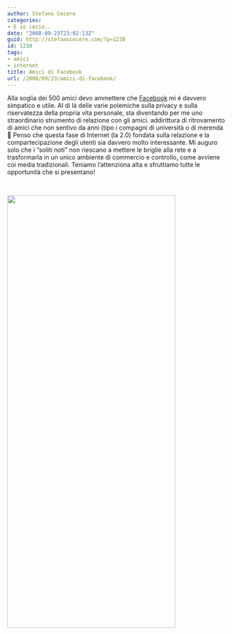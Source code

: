 ```yaml
---
author: Stefano Cecere
categories:
- E io cecio..
date: "2008-09-23T23:02:13Z"
guid: http://stefanocecere.com/?p=1238
id: 1238
tags:
- amici
- internet
title: Amici di Facebook
url: /2008/09/23/amici-di-facebook/
---
```


Alla soglia dei 500 amici devo ammettere che [Facebook](http://www.facebook.com/people/Stefano_Cecere/1065182123) mi è davvero simpatico e utile. Al di là delle varie polemiche sulla privacy e sulla riservatezza della propria vita personale, sta diventando per me uno straordinario strumento di relazione con gli amici. addirittura di ritrovamento di amici che non sentivo da anni (tipo i compagni di università o di merenda 🙂 Penso che questa fase di Internet (la 2.0) fondata sulla relazione e la compartecipazione degli utenti sia davvero molto interessante. Mi auguro solo che i &#8220;soliti noti&#8221; non riescano a mettere le briglie alla rete e a trasformarla in un unico ambiente di commercio e controllo, come avviene coi media tradizionali. Teniamo l&#8217;attenziona alta e sfruttiamo tutte le opportunità che si presentano!

 

[<img class="aligncenter size-full wp-image-1239" title="amici_facebook" src="http://stefanocecere.com/wp-content/uploads/sites/3/2008/09/amici_facebook.jpg" alt="" width="387" height="994" srcset="http://stefanocecere.com/wp-content/uploads/sites/3/2008/09/amici_facebook.jpg 387w, http://stefanocecere.com/wp-content/uploads/sites/3/2008/09/amici_facebook-117x300.jpg 117w" sizes="(max-width: 387px) 100vw, 387px" />](http://www.facebook.com/people/Stefano_Cecere/1065182123)